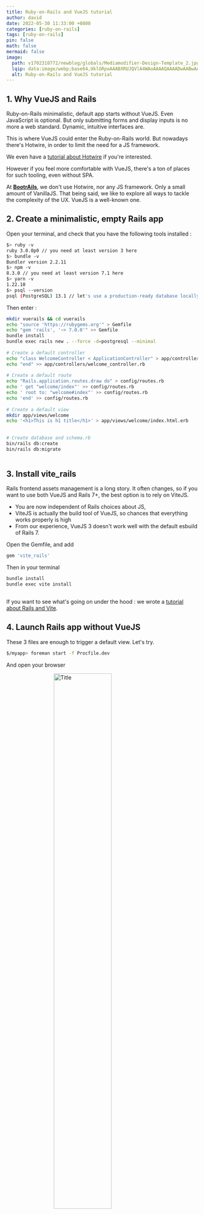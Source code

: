 ```yaml
---
title: Ruby-on-Rails and VueJS tutorial
author: david
date: 2022-05-30 11:33:00 +0800
categories: [ruby-on-rails]
tags: [ruby-on-rails]
pin: false
math: false
mermaid: false
image:
  path: v1702310772/newblog/globals/Mediamodifier-Design-Template_2.jpg
  lqip: data:image/webp;base64,UklGRpoAAABXRUJQVlA4WAoAAAAQAAAADwAABwAAQUxQSDIAAAARL0AmbZurmr57yyIiqE8oiG0bejIYEQTgqiDA9vqnsUSI6H+oAERp2HZ65qP/VIAWAFZQOCBCAAAA8AEAnQEqEAAIAAVAfCWkAALp8sF8rgRgAP7o9FDvMCkMde9PK7euH5M1m6VWoDXf2FkP3BqV0ZYbO6NA/VFIAAAA
  alt: Ruby-on-Rails and VueJS tutorial
---
```


## 1. Why VueJS and Rails

Ruby-on-Rails minimalistic, default app starts without VueJS. Even JavaScript is optional. But only submitting forms and display inputs is no more a web standard. Dynamic, intuitive interfaces are.  
  
This is where VueJS could enter the Ruby-on-Rails world. But nowadays there's Hotwire, in order to limit the need for a JS framework.  
  
We even have a [tutorial about Hotwire](https://bootrails.com/blog/rails-7-hotwire-a-tutorial/) if you're interested.  
  
However if you feel more comfortable with VueJS, there's a ton of places for such tooling, even without SPA.  
  
At <strong>[BootrAils](https://bootrails.com)</strong>, we don't use Hotwire, nor any JS framework. Only a small amount of VanillaJS. That being said, we like to explore all ways to tackle the complexity of the UX. VueJS is a well-known one.  
  


## 2. Create a minimalistic, empty Rails app 
  
Open your terminal, and check that you have the following tools installed :  
  
```bash  
$> ruby -v  
ruby 3.0.0p0 // you need at least version 3 here  
$> bundle -v  
Bundler version 2.2.11  
$> npm -v  
8.3.0 // you need at least version 7.1 here  
$> yarn -v  
1.22.10  
$> psql --version  
psql (PostgreSQL) 13.1 // let's use a production-ready database locally  
```  
  
Then enter :  
  
```bash  
mkdir vuerails && cd vuerails  
echo "source 'https://rubygems.org'" > Gemfile  
echo "gem 'rails', '~> 7.0.0'" >> Gemfile  
bundle install  
bundle exec rails new . --force -d=postgresql --minimal  
  
# Create a default controller  
echo "class WelcomeController < ApplicationController" > app/controllers/welcome_controller.rb  
echo "end" >> app/controllers/welcome_controller.rb  
  
# Create a default route  
echo "Rails.application.routes.draw do" > config/routes.rb  
echo ' get "welcome/index"' >> config/routes.rb  
echo ' root to: "welcome#index"' >> config/routes.rb  
echo 'end' >> config/routes.rb  
  
# Create a default view  
mkdir app/views/welcome  
echo '<h1>This is h1 title</h1>' > app/views/welcome/index.html.erb  
  
  
# Create database and schema.rb  
bin/rails db:create  
bin/rails db:migrate  
  
```  
  
## 3. Install vite_rails  
  
Rails frontend assets management is a long story. It often changes, so if you want to use both VueJS and Rails 7+, the best option is to rely on ViteJS.  
  
- You are now independent of Rails choices about JS,  
- ViteJS is actually the build tool of VueJS, so chances that everything works properly is high  
- From our experience, VueJS 3 doesn't work well with the default esbuild of Rails 7.  
  
Open the Gemfile, and add  
  
```ruby  
gem 'vite_rails'  
```  
  
Then in your terminal  
  
```bash  
bundle install  
bundle exec vite install  
  
```  
  
If you want to see what's going on under the hood : we wrote a [tutorial about Rails and Vite](https://bootrails.com/blog/vitejs-rails-a-wonderful-combination/).  
  
## 4. Launch Rails app without VueJS  
  
These 3 files are enough to trigger a default view. Let's try.  
  
```bash  
$/myapp> foreman start -f Procfile.dev  
```  
  
And open your browser  
  
<figure>  
<img style="display:block;float:none;margin-left:auto;margin-right:auto;width:60%" src="https://res.cloudinary.com/bdavidxyz-com/image/upload/v1652362644/rails/vuetitle.png" loading="lazy" alt="Title" title="Title">  
<figcaption style="display:block;float:none;margin-left:auto;margin-right:auto;width:60%">Title</figcaption>  
</figure>  
  
Great !  
  
## 5. Install VueJS 
  
Add VueJS to your project  
  
```  
yarn add vue@3.2.33  
```  
  
Now we need to tell ViteJS that we are going to use vue :  
```  
yarn add @vitejs/plugin-vue  
```  
  
And modify the corresponding configuration, like this :  
  
```javascript  
// inside vite.config.ts  
import { defineConfig } from 'vite'  
import RubyPlugin from 'vite-plugin-ruby'  
import vue from '@vitejs/plugin-vue'  
  
export default defineConfig({  
  plugins: [  
    RubyPlugin(),  
    vue()  
  ],  
})  
  
```  
  
Good !  
  
Now make your whole application.js look like this :  
  
```javascript  
import { createApp } from 'vue/dist/vue.esm-bundler';  
  
const app = createApp({  
  data() {  
    return {  
      course: 'Intro to Vue 3 and Rails'  
    }  
  }  
})  
  
app.mount('#app');  
console.log("app", app);  
```  
  
And add the following HTML to your `app/views/welcome/index.html.erb`:  
  
```html  
<h1>This is h1 title</h1>  
  
<div id="app">  
<p>{{ course }}</p>  
</div>  
```  
  
Now stop your local server, and relaunch it :  
  
```bash  
$/myapp> foreman start -f Procfile.dev  
```  
  
Open your browser :  
  
<figure>  
<img style="display:block;float:none;margin-left:auto;margin-right:auto;width:60%" src="https://res.cloudinary.com/bdavidxyz-com/image/upload/v1652453404/rails/vuecompleted.png" loading="lazy" alt="Vue works" title="Vue works">  
<figcaption style="display:block;float:none;margin-left:auto;margin-right:auto;width:60%">Vue works</figcaption>  
</figure>  
  
So far, so good ! VueJS is now inside our Rails app, we are able to mount a new VueJS into a Rails template, and hydrate the View with data from JavaScript.  
  
What else ?  
  
## 6. VueJS components into Rails  
  
We could stop the tutorial here, but there is still one thing we need to cover : components. Small chunk of view with its own responsibility. Think about React components, Web components, and so on.  
  
Create a new file `app/frontend/components/ButtonCounter.vue`  
  
And complete it like this :  
  
```html  
<script>  
export default {  
  data() {  
   return {  
    count: 0  
   }  
  }  
}  
</script>  
  
<template>  
  <button @click="count++">You clicked me {{ count }} times.</button>  
</template>  
```  
  
Just by reading code, and without knowing about VueJS, you should be able to understand what we are trying to achieve : a simple counter.  
  
Let's try to import it into our main view.  
  
First, let's register our new component, so that our root app is aware of it :  
  
```javascript  
import { createApp } from 'vue/dist/vue.esm-bundler';  
  
import ButtonCounter from '../components/ButtonCounter.vue'  
  
const app = Vue.createApp({  
  data() {  
    return {  
      course: 'Intro to Vue 3 and Rails'  
    }  
  }  
})  
  
app.component('ButtonCounter', ButtonCounter)  
  
app.mount('#app');  
// (optional) for debug purpose  
console.log("app", app);  
```  
  
Then use this component into the welcome page :  
  
```html  
<h1>This is h1 title</h1>  
  
<div id="app">  
<p>{{ course }}</p>  
  
<button-counter></button-counter>  
  
</div>  
```  
  
Once restarted, you should have the counter that works :  
  
<figure>  
<img style="display:block;float:none;margin-left:auto;margin-right:auto;width:60%" src="https://res.cloudinary.com/bdavidxyz-com/image/upload/v1652878055/rails/vuecounter.png" loading="lazy" alt="Vue and Rails... finally" title="Vue and Rails... finally">  
<figcaption style="display:block;float:none;margin-left:auto;margin-right:auto;width:60%">Vue and Rails... finally</figcaption>  
</figure>  
  
  
## 8. Combine both
  
You can either choose to :  
  
- Use VueJS as a completely separate application, and use Rails only for the backend. This is known as "SPA", a single page application. You can see a <a href="https://pragmaticstudio.com/unpacked-single-page-app-with-vue-rails" target="_blank">complete course about VueJS and Rails here</a> .  
- Or you can choose to keep Ruby-on-Rails for the views, and sprinkle some VueJS only where it is necessary.  
  
There is no "good choice" or "bad choice" here. If you are under a heavy budget and time constraint however, we strongly advise you to choose option 2.  
  
In this case, try to guess how to :  
  
- Send data (from the server) to the VueJS components, maybe thanks to the Gon gem.  
- Send data to the server from VueJS components  
- Extract purely frontend data : which tab was last opened for example  
  
This is the main three difficulties, IHMO. Once mastered, you don't have to worry each time the UX designer enters the web dev's room.  
  
## Conclusion  
  
Rails and VueJS combined together is a breeze. ViteJS is part of the VueJS project, and is really easy to integrate with Rails. Whereas there are tons of options for the frontend part with Rails, VueJS is probably amongst the best ones - despite being not the default choice of the maintainers.
